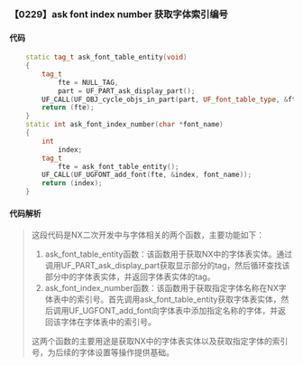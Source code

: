 ### 【0229】ask font index number 获取字体索引编号

#### 代码

```cpp
    static tag_t ask_font_table_entity(void)  
    {  
        tag_t  
            fte = NULL_TAG,  
            part = UF_PART_ask_display_part();  
        UF_CALL(UF_OBJ_cycle_objs_in_part(part, UF_font_table_type, &fte));  
        return (fte);  
    }  
    static int ask_font_index_number(char *font_name)  
    {  
        int  
            index;  
        tag_t  
            fte = ask_font_table_entity();  
        UF_CALL(UF_UGFONT_add_font(fte, &index, font_name));  
        return (index);  
    }

```

#### 代码解析

> 这段代码是NX二次开发中与字体相关的两个函数，主要功能如下：
>
> 1. ask_font_table_entity函数：该函数用于获取NX中的字体表实体。通过调用UF_PART_ask_display_part获取显示部分的tag，然后循环查找该部分中的字体表实体，并返回字体表实体的tag。
> 2. ask_font_index_number函数：该函数用于获取指定字体名称在NX字体表中的索引号。首先调用ask_font_table_entity获取字体表实体，然后调用UF_UGFONT_add_font向字体表中添加指定名称的字体，并返回该字体在字体表中的索引号。
>
> 这两个函数的主要用途是获取NX中的字体表实体以及获取指定字体的索引号，为后续的字体设置等操作提供基础。
>
